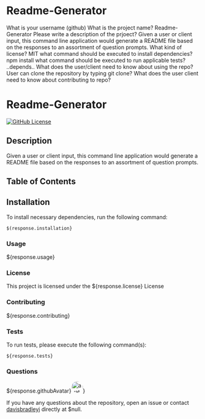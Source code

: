 # Readme-Generator
What is your username (github)
What is the project name? Readme-Generator
Please write a description of the prjoect? Given a user or client input, this command line application would generate a README file based on the responses to an assortment of question prompts. 
What kind of license? MIT
what command should be executed to install dependencies? npm install
what command should be executed to run applicable tests? ..depends..
What does the user/client need to know about using the repo? User can clone the repository by typing git clone?
What does the user client need to know about contributing to repo?

# Readme-Generator
[![GitHub License](http://img.shields.io/badge/licence-MIT-blue.svg)](https://github.com/davisbradley/readme-generator)

## Description

Given a user or client input, this command line application would generate a README file based on the responses to an assortment of question prompts.

## Table of Contents

## Installation

To install necessary dependencies, run the following command:

```
$(response.installation}
```

### Usage 

${response.usage}

### License

This project is licensed under the ${response.license} License

### Contributing

${response.contributing}

### Tests

To run tests, please execute the following command(s):


```
${response.tests}
```

### Questions

${response.githubAvatar}<img src="https://avatars3.githubusercontent.com/u/ + " alt="avatar" style="border-radius: 16px" width="30" />}

If you have any questions about the repository, open an issue or contact [davisbradleyj](https://api.github.com/users/davisbradleyj) directly at $null.
